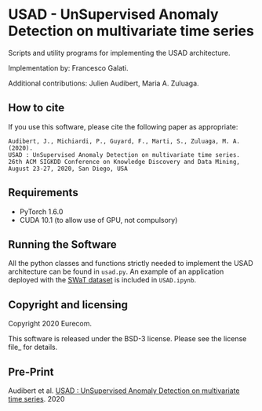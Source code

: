 # USAD - UnSupervised Anomaly Detection on multivariate time series

Scripts and utility programs for implementing the USAD architecture.

Implementation by: Francesco Galati.

Additional contributions: Julien Audibert, Maria A. Zuluaga.

## How to cite

If you use this software, please cite the following paper as appropriate:

    Audibert, J., Michiardi, P., Guyard, F., Marti, S., Zuluaga, M. A. (2020).
    USAD : UnSupervised Anomaly Detection on multivariate time series.
    26th ACM SIGKDD Conference on Knowledge Discovery and Data Mining, August 23-27, 2020, San Diego, USA

## Requirements
 * PyTorch 1.6.0
 * CUDA 10.1 (to allow use of GPU, not compulsory)

## Running the Software

All the python classes and functions strictly needed to implement the USAD architecture can be found in `usad.py`.
An example of an application deployed with the [SWaT dataset] is included in `USAD.ipynb`.

## Copyright and licensing

Copyright 2020 Eurecom.

This software is released under the BSD-3 license. Please see the license file_ for details.

## Pre-Print

Audibert et al. [USAD : UnSupervised Anomaly Detection on multivariate time series]. 2020

[SWaT dataset]: https://itrust.sutd.edu.sg/itrust-labs_datasets/dataset_info/#swat
[USAD : UnSupervised Anomaly Detection on multivariate time series]: http://www.eurecom.fr/en/publication/6271/download/data-publi-6271_1.pdf
